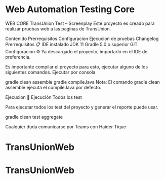 # Web Automation Testing Core

WEB CORE TransUnion Test – Screenplay
Este proyecto es creado para realizar pruebas web a las paginas de TransUnion.

Contenido
Prerrequisitos
Configuracion
Ejecucion de pruebas
Changelog
Prerrequisitos 📋
IDE instalado
JDK 11
Gradle 5.0 o superior
GIT
Configuracion ⚙️
Ya descargado el proyecto, importarlo en el IDE de preferencia.

Es importante compilar el proyecto para esto, ejecutar alguno de los siguientes comandos. Ejecutar por consola

gradle clean assemble
gradle compileJava
Nota: El comando gradle clean assemble ejecuta el compileJava por defecto.

Ejecucion 🚀
Ejecución Todos los test

Para ejecutar todos los test del proyecto y generar el reporte puede usar.

gradle clean test aggregate


Cualquier duda comunicarse por Teams con Haider Tique
# TransUnionWeb
# TransUnionWeb
